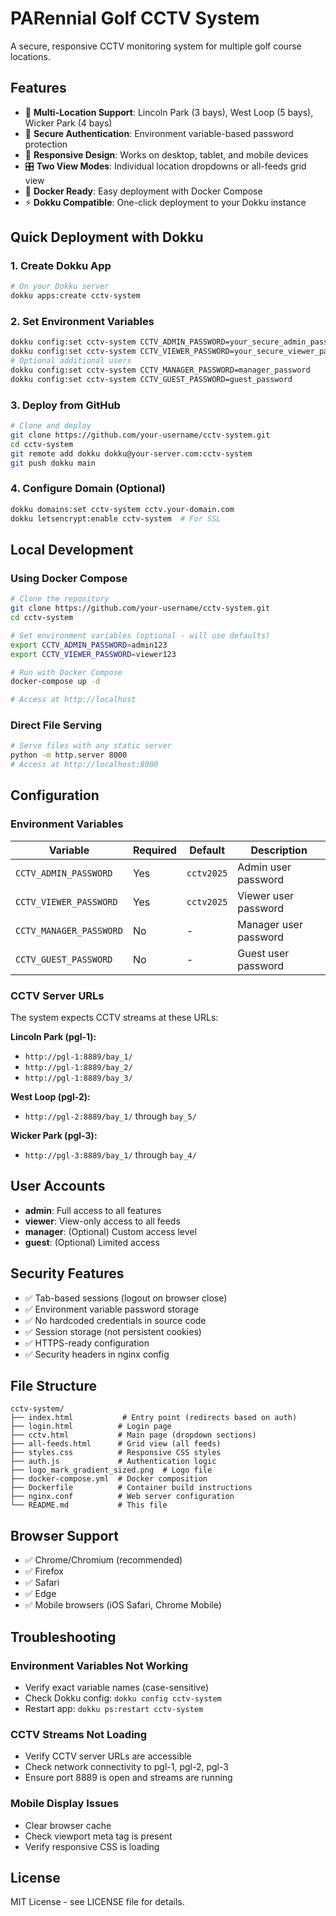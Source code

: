 # PARennial Golf CCTV System

A secure, responsive CCTV monitoring system for multiple golf course locations.

## Features

- 🎥 **Multi-Location Support**: Lincoln Park (3 bays), West Loop (5 bays), Wicker Park (4 bays)
- 🔐 **Secure Authentication**: Environment variable-based password protection
- 📱 **Responsive Design**: Works on desktop, tablet, and mobile devices
- 🎛️ **Two View Modes**: Individual location dropdowns or all-feeds grid view
- 🚀 **Docker Ready**: Easy deployment with Docker Compose
- ⚡ **Dokku Compatible**: One-click deployment to your Dokku instance

## Quick Deployment with Dokku

### 1. Create Dokku App
```bash
# On your Dokku server
dokku apps:create cctv-system
```

### 2. Set Environment Variables
```bash
dokku config:set cctv-system CCTV_ADMIN_PASSWORD=your_secure_admin_password
dokku config:set cctv-system CCTV_VIEWER_PASSWORD=your_secure_viewer_password
# Optional additional users
dokku config:set cctv-system CCTV_MANAGER_PASSWORD=manager_password
dokku config:set cctv-system CCTV_GUEST_PASSWORD=guest_password
```

### 3. Deploy from GitHub
```bash
# Clone and deploy
git clone https://github.com/your-username/cctv-system.git
cd cctv-system
git remote add dokku dokku@your-server.com:cctv-system
git push dokku main
```

### 4. Configure Domain (Optional)
```bash
dokku domains:set cctv-system cctv.your-domain.com
dokku letsencrypt:enable cctv-system  # For SSL
```

## Local Development

### Using Docker Compose
```bash
# Clone the repository
git clone https://github.com/your-username/cctv-system.git
cd cctv-system

# Set environment variables (optional - will use defaults)
export CCTV_ADMIN_PASSWORD=admin123
export CCTV_VIEWER_PASSWORD=viewer123

# Run with Docker Compose
docker-compose up -d

# Access at http://localhost
```

### Direct File Serving
```bash
# Serve files with any static server
python -m http.server 8000
# Access at http://localhost:8000
```

## Configuration

### Environment Variables

| Variable | Required | Default | Description |
|----------|----------|---------|-------------|
| `CCTV_ADMIN_PASSWORD` | Yes | `cctv2025` | Admin user password |
| `CCTV_VIEWER_PASSWORD` | Yes | `cctv2025` | Viewer user password |
| `CCTV_MANAGER_PASSWORD` | No | - | Manager user password |
| `CCTV_GUEST_PASSWORD` | No | - | Guest user password |

### CCTV Server URLs

The system expects CCTV streams at these URLs:

**Lincoln Park (pgl-1):**
- `http://pgl-1:8889/bay_1/`
- `http://pgl-1:8889/bay_2/`
- `http://pgl-1:8889/bay_3/`

**West Loop (pgl-2):**
- `http://pgl-2:8889/bay_1/` through `bay_5/`

**Wicker Park (pgl-3):**
- `http://pgl-3:8889/bay_1/` through `bay_4/`

## User Accounts

- **admin**: Full access to all features
- **viewer**: View-only access to all feeds
- **manager**: (Optional) Custom access level
- **guest**: (Optional) Limited access

## Security Features

- ✅ Tab-based sessions (logout on browser close)
- ✅ Environment variable password storage
- ✅ No hardcoded credentials in source code
- ✅ Session storage (not persistent cookies)
- ✅ HTTPS-ready configuration
- ✅ Security headers in nginx config

## File Structure

```
cctv-system/
├── index.html           # Entry point (redirects based on auth)
├── login.html          # Login page
├── cctv.html           # Main page (dropdown sections)
├── all-feeds.html      # Grid view (all feeds)
├── styles.css          # Responsive CSS styles
├── auth.js             # Authentication logic
├── logo_mark_gradient_sized.png  # Logo file
├── docker-compose.yml  # Docker composition
├── Dockerfile          # Container build instructions
├── nginx.conf          # Web server configuration
└── README.md           # This file
```

## Browser Support

- ✅ Chrome/Chromium (recommended)
- ✅ Firefox  
- ✅ Safari
- ✅ Edge
- ✅ Mobile browsers (iOS Safari, Chrome Mobile)

## Troubleshooting

### Environment Variables Not Working
- Verify exact variable names (case-sensitive)
- Check Dokku config: `dokku config cctv-system`
- Restart app: `dokku ps:restart cctv-system`

### CCTV Streams Not Loading
- Verify CCTV server URLs are accessible
- Check network connectivity to pgl-1, pgl-2, pgl-3
- Ensure port 8889 is open and streams are running

### Mobile Display Issues
- Clear browser cache
- Check viewport meta tag is present
- Verify responsive CSS is loading

## License

MIT License - see LICENSE file for details.

